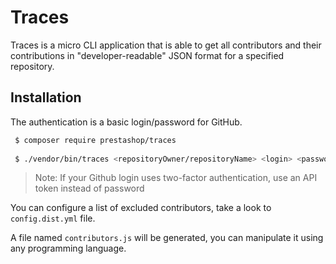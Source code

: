 # Traces

Traces is a micro CLI application that is able to get all contributors and their contributions in 
"developer-readable" JSON format for a specified repository.
 
 
## Installation
 
The authentication is a basic login/password for GitHub.
 
```bash
 $ composer require prestashop/traces
 
 $ ./vendor/bin/traces <repositoryOwner/repositoryName> <login> <password> --config="config.yml"
```

> Note: If your Github login uses two-factor authentication, use an API token instead of password
 
You can configure a list of excluded contributors, take a look to ```config.dist.yml``` file.
 
A file named ``contributors.js`` will be generated, you can manipulate it using any programming language.
